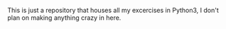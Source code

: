 This is just a repository that houses all my excercises in Python3, I don't plan on making anything crazy in here.
